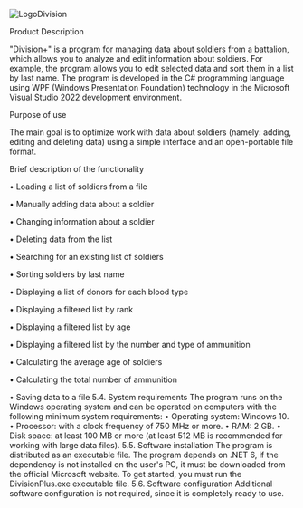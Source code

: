 ![LogoDivision](https://github.com/user-attachments/assets/571601a0-98e9-48f1-8d6c-ae36f0a264ca)

Product Description

"Division+" is a program for managing data about soldiers from a battalion, which allows you to analyze and edit information about soldiers. For example, the program allows you to edit selected data and sort them in a list by last name.
The program is developed in the C# programming language using WPF (Windows Presentation Foundation) technology in the Microsoft Visual Studio 2022 development environment.


Purpose of use

The main goal is to optimize work with data about soldiers (namely: adding, editing and deleting data) using a simple interface and an open-portable file format.

Brief description of the functionality

• Loading a list of soldiers from a file

• Manually adding data about a soldier

• Changing information about a soldier

• Deleting data from the list

• Searching for an existing list of soldiers

• Sorting soldiers by last name

• Displaying a list of donors for each blood type

• Displaying a filtered list by rank

• Displaying a filtered list by age

• Displaying a filtered list by the number and type of ammunition

• Calculating the average age of soldiers

• Calculating the total number of ammunition

• Saving data to a file
5.4. System requirements
The program runs on the Windows operating system and can be operated on computers with the following minimum system requirements:
• Operating system: Windows 10.
• Processor: with a clock frequency of 750 MHz or more.
• RAM: 2 GB.
• Disk space: at least 100 MB or more (at least 512 MB is recommended for working with large data files).
5.5. Software installation
The program is distributed as an executable file. The program depends on .NET 6, if the dependency is not installed on the user's PC, it must be downloaded from the official Microsoft website. To get started, you must run the DivisionPlus.exe executable file.
5.6. Software configuration
Additional software configuration is not required, since it is completely ready to use.
